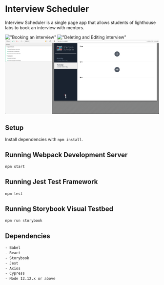# Interview Scheduler

Interview Scheduler is a single page app that allows students of lighthouse labs to book an interview with mentors.

!["Booking an interview"](https://github.com/ShahrukhFaqiri/scheduler/blob/master/docs/1.gif)
!["Deleting and Editing interview"](https://github.com/ShahrukhFaqiri/scheduler/blob/master/docs/1.gif)
!["End to End testing with Cypress"](https://github.com/ShahrukhFaqiri/scheduler/blob/master/docs/3.png)

## Setup

Install dependencies with `npm install`.

## Running Webpack Development Server

```sh
npm start
```

## Running Jest Test Framework

```sh
npm test
```

## Running Storybook Visual Testbed

```sh
npm run storybook
```

## Dependencies

```sh
- Babel
- React
- Storybook
- Jest
- Axios
- Cypress
- Node 12.12.x or above
```

